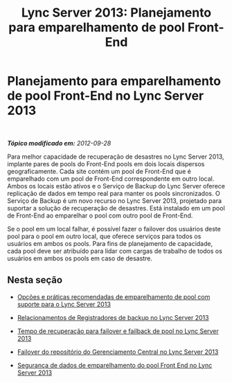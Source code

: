﻿---
title: 'Lync Server 2013: Planejamento para emparelhamento de pool Front-End'
TOCTitle: Planejamento para emparelhamento de pool Front-End
ms:assetid: cca5773d-57ff-45ce-a7b4-f82ae697c477
ms:mtpsurl: https://technet.microsoft.com/pt-br/library/JJ205293(v=OCS.15)
ms:contentKeyID: 49308140
ms.date: 05/19/2016
mtps_version: v=OCS.15
ms.translationtype: HT
---

# Planejamento para emparelhamento de pool Front-End no Lync Server 2013

 

_**Tópico modificado em:** 2012-09-28_

Para melhor capacidade de recuperação de desastres no Lync Server 2013, implante pares de pools do Front-End pools em dois locais dispersos geograficamente. Cada site contém um pool de Front-End que é emparelhado com um pool de Front-End correspondente em outro local. Ambos os locais estão ativos e o Serviço de Backup do Lync Server oferece replicação de dados em tempo real para manter os pools sincronizados. O Serviço de Backup é um novo recurso no Lync Server 2013, projetado para suportar a solução de recuperação de desastres. Está instalado em um pool de Front-End ao emparelhar o pool com outro pool de Front-End.

Se o pool em um local falhar, é possível fazer o failover dos usuários deste pool para o pool em outro local, que oferece serviços para todos os usuários em ambos os pools. Para fins de planejamento de capacidade, cada pool deve ser atribuído para lidar com cargas de trabalho de todos os usuários em ambos os pools em caso de desastre.

## Nesta seção

  - [Opções e práticas recomendadas de emparelhamento de pool com suporte para o Lync Server 2013](lync-server-2013-supported-pool-pairing-options-and-best-practices.md)

  - [Relacionamentos de Registradores de backup no Lync Server 2013](lync-server-2013-backup-registrar-relationships.md)

  - [Tempo de recuperação para failover e failback de pool no Lync Server 2013](lync-server-2013-recovery-time-for-pool-failover-and-pool-failback.md)

  - [Failover do repositório do Gerenciamento Central no Lync Server 2013](lync-server-2013-central-management-store-failover.md)

  - [Segurança de dados de emparelhamento do pool Front End no Lync Server 2013](lync-server-2013-front-end-pool-pairing-data-security.md)

